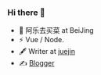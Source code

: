 ### Hi there 👋

- 🍻 阿乐去买菜 at BeiJing
- ⚡ Vue / Node.
- 🖋 Writer at [juejin](https://juejin.cn/user/1257497032146535/posts)
- ✍️ [Blogger](https://alqmc.github.io)
